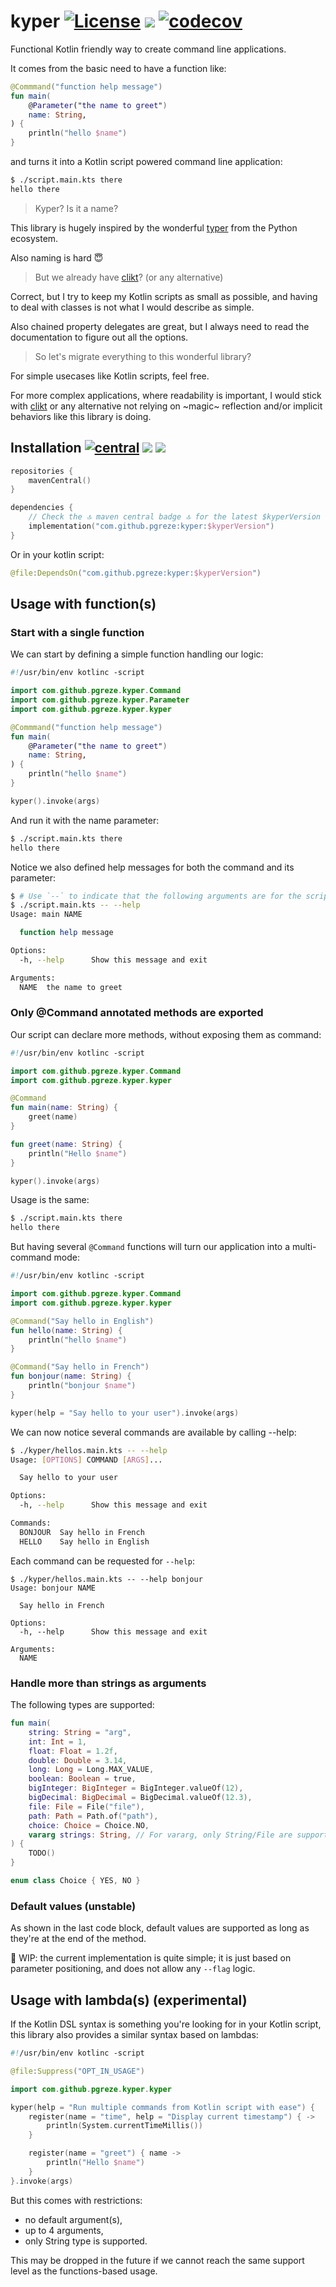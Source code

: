 # kyper [![License](https://img.shields.io/badge/License-Apache%202.0-blue.svg)](https://opensource.org/licenses/Apache-2.0) [![](https://github.com/pgreze/kyper/actions/workflows/main.yml/badge.svg)](https://github.com/pgreze/kyper/actions/workflows/main.yml) [![codecov](https://codecov.io/gh/pgreze/kyper/branch/main/graph/badge.svg?token=T5R37803P4)](https://codecov.io/gh/pgreze/kyper)

Functional Kotlin friendly way to create command line applications.

It comes from the basic need to have a function like:

```kotlin
@Commmand("function help message")
fun main(
    @Parameter("the name to greet")
    name: String,
) {
    println("hello $name")
}
```

and turns it into a Kotlin script powered command line application:

```bash
$ ./script.main.kts there
hello there
```

> Kyper? Is it a name?

This library is hugely inspired by the wonderful [typer](https://typer.tiangolo.com/)
from the Python ecosystem.

Also naming is hard 😇

> But we already have [clikt](https://ajalt.github.io/clikt/)? (or any alternative)

Correct, but I try to keep my Kotlin scripts as small as possible,
and having to deal with classes is not what I would describe as simple.

Also chained property delegates are great,
but I always need to read the documentation to figure out all the options.

> So let's migrate everything to this wonderful library?

For simple usecases like Kotlin scripts, feel free.

For more complex applications, where readability is important,
I would stick with [clikt](https://ajalt.github.io/clikt/)
or any alternative not relying on ~magic~ reflection
and/or implicit behaviors like this library is doing.

## Installation  [![central](https://maven-badges.herokuapp.com/maven-central/com.github.pgreze/kyper/badge.svg?style={style})](https://search.maven.org/artifact/com.github.pgreze/kyper) ![](https://img.shields.io/badge/Java-11-blue) [![](https://img.shields.io/badge/Kotlin-1.7.22-blue)](https://kotlinlang.org/)

```kotlin
repositories {
    mavenCentral()
}

dependencies {
    // Check the 🔝 maven central badge 🔝 for the latest $kyperVersion
    implementation("com.github.pgreze:kyper:$kyperVersion")
}
```

Or in your kotlin script:

```kotlin
@file:DependsOn("com.github.pgreze:kyper:$kyperVersion")
```

## Usage with function(s)

### Start with a single function

We can start by defining a simple function handling our logic:

```kotlin
#!/usr/bin/env kotlinc -script

import com.github.pgreze.kyper.Command
import com.github.pgreze.kyper.Parameter
import com.github.pgreze.kyper.kyper

@Commmand("function help message")
fun main(
    @Parameter("the name to greet")
    name: String,
) {
    println("hello $name")
}

kyper().invoke(args)
```

And run it with the name parameter:

```bash
$ ./script.main.kts there
hello there
```

Notice we also defined help messages for both the command and its parameter:

```bash
$ # Use `--` to indicate that the following arguments are for the script, not kotlinc itself
$ ./script.main.kts -- --help
Usage: main NAME

  function help message

Options:
  -h, --help      Show this message and exit

Arguments:
  NAME  the name to greet
```

### Only @Command annotated methods are exported

Our script can declare more methods, without exposing them as command:

```kotlin
#!/usr/bin/env kotlinc -script

import com.github.pgreze.kyper.Command
import com.github.pgreze.kyper.kyper

@Command
fun main(name: String) {
    greet(name)
}

fun greet(name: String) {
    println("Hello $name")
}

kyper().invoke(args)
```

Usage is the same:

```bash
$ ./script.main.kts there
hello there
```

But having several `@Command` functions will turn our application into a multi-command mode:

```kotlin
#!/usr/bin/env kotlinc -script

import com.github.pgreze.kyper.Command
import com.github.pgreze.kyper.kyper

@Command("Say hello in English")
fun hello(name: String) {
    println("hello $name")
}

@Command("Say hello in French")
fun bonjour(name: String) {
    println("bonjour $name")
}

kyper(help = "Say hello to your user").invoke(args)
```

We can now notice several commands are available by calling --help:

```bash
$ ./kyper/hellos.main.kts -- --help
Usage: [OPTIONS] COMMAND [ARGS]...

  Say hello to your user

Options:
  -h, --help      Show this message and exit

Commands:
  BONJOUR  Say hello in French
  HELLO    Say hello in English
```

Each command can be requested for `--help`:
```
$ ./kyper/hellos.main.kts -- --help bonjour
Usage: bonjour NAME

  Say hello in French

Options:
  -h, --help      Show this message and exit

Arguments:
  NAME
```

### Handle more than strings as arguments

The following types are supported:

```kotlin
fun main(
    string: String = "arg",
    int: Int = 1,
    float: Float = 1.2f,
    double: Double = 3.14,
    long: Long = Long.MAX_VALUE,
    boolean: Boolean = true,
    bigInteger: BigInteger = BigInteger.valueOf(12),
    bigDecimal: BigDecimal = BigDecimal.valueOf(12.3),
    file: File = File("file"),
    path: Path = Path.of("path"),
    choice: Choice = Choice.NO,
    vararg strings: String, // For vararg, only String/File are supported.
) {
    TODO()
}

enum class Choice { YES, NO }
```

### Default values (unstable)

As shown in the last code block,
default values are supported
as long as they're at the end of the method.

🚨️ WIP: the current implementation is quite simple; it is
just based on parameter positioning,
and does not allow any `--flag` logic.

## Usage with lambda(s) (experimental)

If the Kotlin DSL syntax is something you're looking for in your Kotlin script,
this library also provides a similar syntax based on lambdas:

```kotlin
#!/usr/bin/env kotlinc -script

@file:Suppress("OPT_IN_USAGE")

import com.github.pgreze.kyper.kyper

kyper(help = "Run multiple commands from Kotlin script with ease") {
    register(name = "time", help = "Display current timestamp") { ->
        println(System.currentTimeMillis())
    }

    register(name = "greet") { name ->
        println("Hello $name")
    }
}.invoke(args)
```

But this comes with restrictions:
- no default argument(s),
- up to 4 arguments,
- only String type is supported.

This may be dropped in the future if we cannot reach
the same support level as the functions-based usage.
